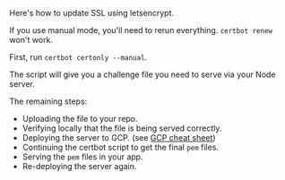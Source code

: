 Here's how to update SSL using letsencrypt.

If you use manual mode, you'll need to rerun everything.
`certbot renew` won't work.

First, run `certbot certonly --manual`.

The script will give you a challenge file you need to serve via your Node server.

The remaining steps:
* Uploading the file to your repo.
* Verifying locally that the file is being served correctly.
* Deploying the server to GCP. (see [GCP cheat sheet](compute-engine.md))
* Continuing the certbot script to get the final `pem` files.
* Serving the `pem` files in your app.
* Re-deploying the server again.
